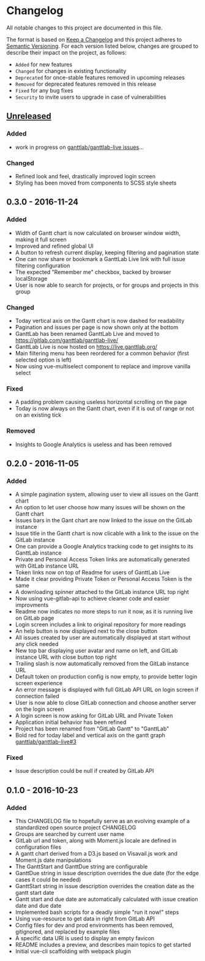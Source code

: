 # Changelog
All notable changes to this project are documented in this file.

The format is based on [Keep a Changelog](http://keepachangelog.com/) and this project adheres to [Semantic Versioning](http://semver.org/). For each version listed below, changes are grouped to describe their impact on the project, as follows:

- `Added` for new features
- `Changed` for changes in existing functionality
- `Deprecated` for once-stable features removed in upcoming releases
- `Removed` for deprecated features removed in this release
- `Fixed` for any bug fixes
- `Security` to invite users to upgrade in case of vulnerabilities

## [Unreleased]
### Added
- work in progress on [ganttlab/ganttlab-live issues](https://gitlab.com/ganttlab/ganttlab-live/issues?scope=all&state=opened&utf8=%E2%9C%93&label_name%5B%5D=Feature)...

### Changed
- Refined look and feel, drastically improved login screen
- Styling has been moved from components to SCSS style sheets

## 0.3.0 - 2016-11-24
### Added
- Width of Gantt chart is now calculated on browser window width, making it full screen
- Improved and refined global UI
- A button to refresh current display, keeping filtering and pagination state
- One can now share or bookmark a GanttLab Live link with full issue filtering configuration
- The expected "Remember me" checkbox, backed by browser localStorage
- User is now able to search for projects, or for groups and projects in this group

### Changed
- Today vertical axis on the Gantt chart is now dashed for readability
- Pagination and issues per page is now shown only at the bottom
- GanttLab has been renamed GanttLab Live and moved to https://gitlab.com/ganttlab/ganttlab-live/
- GanttLab Live is now hosted on https://live.ganttlab.org/
- Main filtering menu has been reordered for a common behavior (first selected option is left)
- Now using vue-multiselect component to replace and improve vanilla select

### Fixed
- A padding problem causing useless horizontal scrolling on the page
- Today is now always on the Gantt chart, even if it is out of range or not on an existing tick

### Removed
- Insights to Google Analytics is useless and has been removed

## 0.2.0 - 2016-11-05
### Added
- A simple pagination system, allowing user to view all issues on the Gantt chart
- An option to let user choose how many issues will be shown on the Gantt chart
- Issues bars in the Gant chart are now linked to the issue on the GitLab instance
- Issue title in the Gantt chart is now clicable with a link to the issue on the GitLab instance
- One can provide a Google Analytics tracking code to get insights to its GanttLab instance
- Private and Personal Access Token links are automatically generated with GitLab instance URL
- Token links now on top of Readme for users of GanttLab Live
- Made it clear providing Private Token or Personal Access Token is the same
- A downloading spinner attached to the GitLab instance URL top right
- Now using vue-gitlab-api to achieve cleaner code and easier improvments
- Readme now indicates no more steps to run it now, as it is running live on GitLab page
- Login screen includes a link to original repository for more readings
- An help button is now displayed next to the close button
- All issues created by user are automatically displayed at start without any click needed
- New top bar displaying user avatar and name on left, and GitLab instance URL with close button top right
- Trailing slash is now automatically removed from the GitLab instance URL
- Default token on production config is now empty, to provide better login screen experience
- An error message is displayed with full GitLab API URL on login screen if connection failed
- User is now able to close GitLab connection and choose another server on the login screen
- A login screen is now asking for GitLab URL and Private Token
- Application initial behavior has been refined
- Project has been renamed from "GitLab Gantt" to "GanttLab"
- Bold red for today label and vertical axis on the gantt graph [ganttlab/ganttlab-live#3](https://gitlab.com/ganttlab/ganttlab-live/issues/3)

### Fixed
- Issue description could be null if created by GitLab API

## 0.1.0 - 2016-10-23
### Added
- This CHANGELOG file to hopefully serve as an evolving example of a standardized open source project CHANGELOG
- Groups are searched by current user name
- GitLab url and token, along with Moment.js locale are defined in configuration files
- A gantt chart derived from a D3.js based on Visavail.js work and Moment.js date manipulations
- The GanttStart and GanttDue string are configurable
- GanttDue string in issue description overrides the due date (for the edge cases it could be needed)
- GanttStart string in issue description overrides the creation date as the gantt start date
- Gantt start and due date are automatically calculated with issue creation date and due date
- Implemented bash scripts for a deadly simple "run it now!" steps
- Using vue-resource to get data in right from GitLab API
- Config files for dev and prod environments has been removed, gitignored, and replaced by example files
- A specific data URI is used to display an empty favicon
- README includes a preview, and describes main topics to get started
- Initial vue-cli scaffolding with webpack plugin

[Unreleased]: https://gitlab.com/ganttlab/ganttlab-live/compare/v0.3.0...master